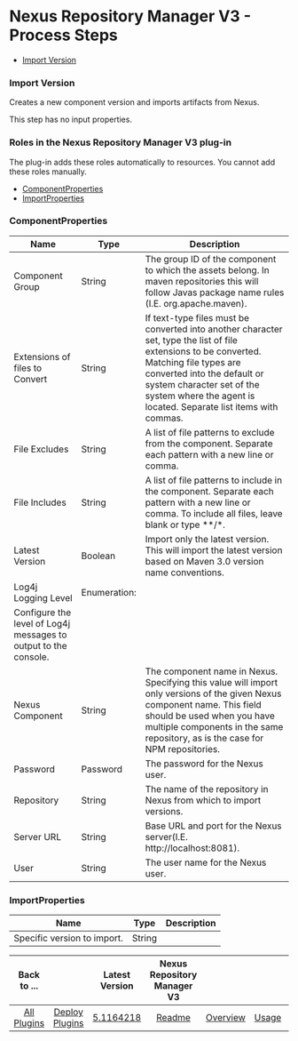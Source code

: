 
# Nexus Repository Manager V3 - Process Steps

* [Import Version](#import_version)


### Import Version

Creates a new component version and imports artifacts from Nexus.

This step has no input properties.


### Roles in the Nexus Repository Manager V3 plug-in

The plug-in adds these roles automatically to resources. You cannot add these roles manually.


* [ComponentProperties](#componentproperties_role)
* [ImportProperties](#importproperties_role)


### ComponentProperties


| Name | Type | Description |
| --- | --- | --- |
| Component Group | String | The group ID of the component to which the assets belong. In maven repositories this will follow Javas package name rules (I.E. org.apache.maven). |
| Extensions of files to Convert | String | If text-type files must be converted into another character set, type the list of file extensions to be converted. Matching file types are converted into the default or system character set of the system where the agent is located. Separate list items with commas. |
| File Excludes | String | A list of file patterns to exclude from the component. Separate each pattern with a new line or comma. |
| File Includes | String | A list of file patterns to include in the component. Separate each pattern with a new line or comma. To include all files, leave blank or type \*\*/\*. |
| Latest Version | Boolean | Import only the latest version. This will import the latest version based on Maven 3.0 version name conventions. |
| Log4j Logging Level | Enumeration:
| Configure the level of Log4j messages to output to the console. |
| Nexus Component | String | The component name in Nexus. Specifying this value will import only versions of the given Nexus component name. This field should be used when you have multiple components in the same repository, as is the case for NPM repositories. |
| Password | Password | The password for the Nexus user. |
| Repository | String | The name of the repository in Nexus from which to import versions. |
| Server URL | String | Base URL and port for the Nexus server(I.E. http://localhost:8081). |
| User | String | The user name for the Nexus user. |

### ImportProperties


| Name | Type | Description |
| --- | --- | --- |
| Specific version to import. | String |  |



|Back to ...||Latest Version|Nexus Repository Manager V3 ||||
| :---: | :---: | :---: | :---: | :---: | :---: | :---: |
|[All Plugins](../../index.md)|[Deploy Plugins](../README.md)|[5.1164218](https://raw.githubusercontent.com/UrbanCode/IBM-UCD-PLUGINS/main/files/sourceconfig-nexus-v3/ucd-sourceconfig-nexus-v3-5.1164218.zip)|[Readme](README.md)|[Overview](overview.md)|[Usage](usage.md)|[Downloads](downloads.md)|
